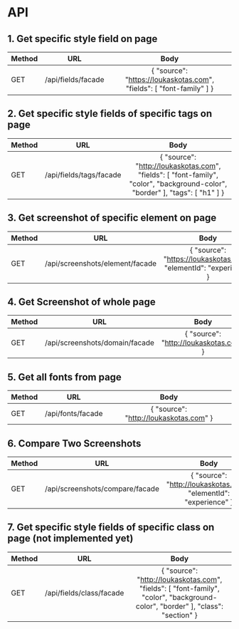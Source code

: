 # API

## 1. Get specific style field on page
| Method | URL | Body |
| ------ |:---:|:----:|
| GET | /api/fields/facade | { "source": "https://loukaskotas.com", "fields": [ "font-family" ] } |

## 2. Get specific style fields of specific tags on page
| Method | URL | Body |
| ------ |:---:|:----:|
| GET | /api/fields/tags/facade | { "source": "http://loukaskotas.com", "fields": [ "font-family", "color", "background-color", "border" ], "tags": [ "h1" ] } |

## 3. Get screenshot of specific element on page
| Method | URL | Body |
| ------ |:---:|:----:|
| GET | /api/screenshots/element/facade | { "source": "https://loukaskotas.com",  "elementId": "experience" } |

## 4. Get Screenshot of whole page 
| Method | URL | Body |
| ------ |:---:|:----:|
| GET | /api/screenshots/domain/facade | { "source": "http://loukaskotas.com" } |

## 5. Get all fonts from page
| Method | URL | Body |
| ------ |:---:|:----:|
| GET | /api/fonts/facade | { "source": "http://loukaskotas.com" } |

## 6. Compare Two Screenshots
| Method | URL | Body |
| ------ |:---:|:----:|
| GET | /api/screenshots/compare/facade | { "source": "http://loukaskotas.com", "elementId": "experience" } |


## 7. Get specific style fields of specific class on page (not implemented yet)
| Method | URL | Body |
| ------ |:---:|:----:|
| GET | /api/fields/class/facade | { "source": "http://loukaskotas.com", "fields": [ "font-family", "color", "background-color", "border" ], "class": "section" } |
